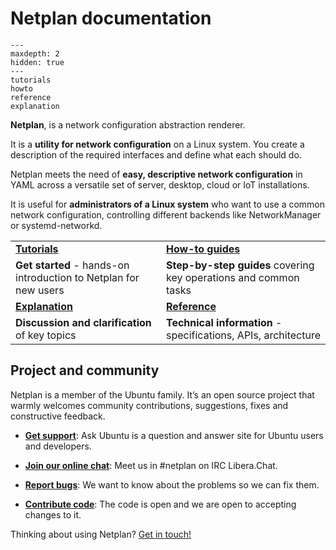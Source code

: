 # Netplan documentation

```{toctree}
---
maxdepth: 2
hidden: true
---
tutorials
howto
reference
explanation
```

**Netplan**, is a network configuration abstraction renderer.

It is a **utility for network configuration** on a Linux system. You create a
description of the required interfaces and define what each should do.

Netplan meets the need of **easy, descriptive network configuration** in YAML
across a versatile set of server, desktop, cloud or IoT installations.

It is useful for **administrators of a Linux system** who want to use a common
network configuration, controlling different backends like NetworkManager or
systemd-networkd.

|  |  |
|---|---|
| **[Tutorials](/tutorials)** | **[How-to guides](/howto)** |
| **Get started** - hands-on introduction to Netplan for new users | **Step-by-step guides** covering key operations and common tasks |
| **[Explanation](/explanation)** | **[Reference](/reference)** |
| **Discussion and clarification** of key topics | **Technical information** - specifications, APIs, architecture |

## Project and community

Netplan is a member of the Ubuntu family. It’s an open source project that
warmly welcomes community contributions, suggestions, fixes and constructive
feedback.

* **[Get support](https://askubuntu.com/questions/tagged/netplan)**:
Ask Ubuntu is a question and answer site for Ubuntu users and developers.

* **[Join our online chat](https://web.libera.chat/gamja/?channels=%23netplan)**:
Meet us in #netplan on IRC Libera.Chat.

* **[Report bugs](https://bugs.launchpad.net/netplan/+filebug)**:
We want to know about the problems so we can fix them.

* **[Contribute code](https://github.com/canonical/netplan)**:
The code is open and we are open to accepting changes to it.

Thinking about using Netplan? [Get in touch!](https://netplan.io)
